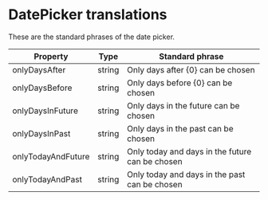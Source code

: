 # DatePicker translations

These are the standard phrases of the date picker.

| Property | Type | Standard phrase |
|----------|------|-----------------|
| onlyDaysAfter | string | Only days after {0} can be chosen |
| onlyDaysBefore | string | Only days before {0} can be chosen |
| onlyDaysInFuture | string | Only days in the future can be chosen |
| onlyDaysInPast | string | Only days in the past can be chosen |
| onlyTodayAndFuture | string | Only today and days in the future can be chosen |
| onlyTodayAndPast | string | Only today and days in the past can be chosen |
